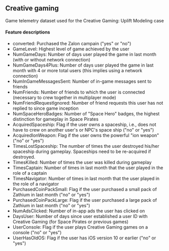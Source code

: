 ## Creative gaming

Game telemetry dataset used for the Creative Gaming: Uplift Modeling case

#### Feature descriptions

* converted: Purchased the Zalon campain ("yes" or "no")
* GameLevel: Highest level of game achieved by the user
* NumGameDays: Number of days user played the game in last month (with or without network connection)
* NumGameDays4Plus: Number of days user played the game in last month with 4 or more total users (this implies using a network connection)
* NumInGameMessagesSent: Number of in-game messages sent to friends
* NumFriends: Number of friends to which the user is connected (necessary to crew together in multiplayer mode) 
* NumFriendRequestIgnored: Number of friend requests this user has not replied to since game inception
* NumSpaceHeroBadges: Number of "Space Hero" badges, the highest distinction for gameplay in Space Pirates
* AcquiredSpaceship: Flag if the user owns a spaceship, i.e., does not have to crew on another user's or NPC's space ship ("no" or "yes")
* AcquiredIonWeapon: Flag if the user owns the powerful "ion weapon" ("no" or "yes")
* TimesLostSpaceship: The number of times the user destroyed his/her spaceship during gameplay. Spaceships need to be re-acquired if destroyed.
* TimesKilled: Number of times the user was killed during gameplay
* TimesCaptain: Number of times in last month that the user played in the role of a captain
* TimesNavigator: Number of times in last month that the user played in the role of a navigator
* PurchasedCoinPackSmall: Flag if the user purchased a small pack of Zathium in last month ("no" or "yes")
* PurchasedCoinPackLarge: Flag if the user purchased a large pack of Zathium in last month ("no" or "yes")
* NumAdsClicked: Number of in-app ads the user has clicked on
* DaysUser: Number of days since user established a user ID with Creative Gaming (for Space Pirates or previous games)
* UserConsole: Flag if the user plays Creative Gaming games on a console ("no" or "yes")
* UserHasOldOS: Flag if the user has iOS version 10 or earlier ("no" or "yes")
